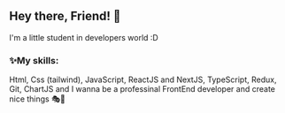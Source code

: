 <h2>Hey there, Friend! 💙</h2> <p>I'm a little student in developers world :D</p> <h3>✨My skills:</h3> <p> Html, Css (tailwind), JavaScript, ReactJS and NextJS, TypeScript, Redux, Git, ChartJS and I wanna be a professinal FrontEnd developer and create nice things 🎭🎇 </p>
